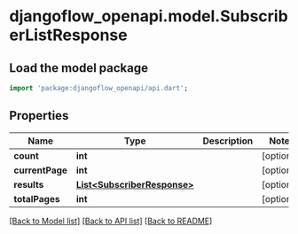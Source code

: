 # djangoflow_openapi.model.SubscriberListResponse

## Load the model package
```dart
import 'package:djangoflow_openapi/api.dart';
```

## Properties
Name | Type | Description | Notes
------------ | ------------- | ------------- | -------------
**count** | **int** |  | [optional] 
**currentPage** | **int** |  | [optional] 
**results** | [**List&lt;SubscriberResponse&gt;**](SubscriberResponse.md) |  | [optional] 
**totalPages** | **int** |  | [optional] 

[[Back to Model list]](../README.md#documentation-for-models) [[Back to API list]](../README.md#documentation-for-api-endpoints) [[Back to README]](../README.md)


